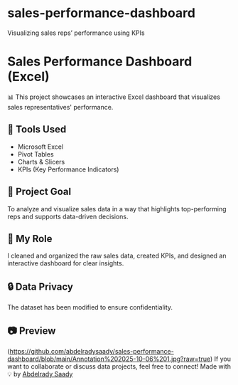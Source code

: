 # sales-performance-dashboard
Visualizing sales reps’ performance using KPIs
# Sales Performance Dashboard (Excel)

📊 This project showcases an interactive Excel dashboard that visualizes sales representatives' performance.

## 🔧 Tools Used
- Microsoft Excel
- Pivot Tables
- Charts & Slicers
- KPIs (Key Performance Indicators)

## 🎯 Project Goal
To analyze and visualize sales data in a way that highlights top-performing reps and supports data-driven decisions.

## 🧩 My Role
I cleaned and organized the raw sales data, created KPIs, and designed an interactive dashboard for clear insights.

## 🔒 Data Privacy
The dataset has been modified to ensure confidentiality.

## 📷 Preview
(https://github.com/abdelradysaady/sales-performance-dashboard/blob/main/Annotation%202025-10-06%201.jpg?raw=true)
If you want to collaborate or discuss data projects, feel free to connect!
Made with 💡 by [Abdelrady Saady](https://www.linkedin.com/in/abdelradysaady)
